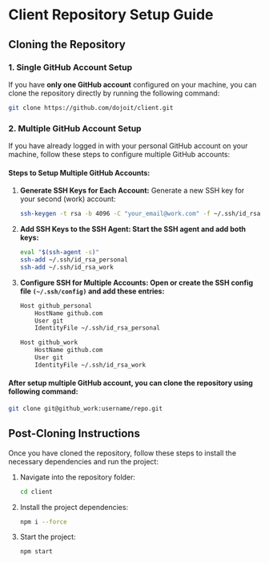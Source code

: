 # Client Repository Setup Guide

## Cloning the Repository

### 1. **Single GitHub Account Setup**

If you have **only one GitHub account** configured on your machine, you can clone the repository directly by running the following command:

```bash
git clone https://github.com/dojoit/client.git
```

### 2. **Multiple GitHub Account Setup**

If you have already logged in with your personal GitHub account on your machine, follow these steps to configure multiple GitHub accounts:

#### Steps to Setup Multiple GitHub Accounts:

1. **Generate SSH Keys for Each Account:**
   Generate a new SSH key for your second (work) account:

   ```bash
   ssh-keygen -t rsa -b 4096 -C "your_email@work.com" -f ~/.ssh/id_rsa_work
   ```

2. **Add SSH Keys to the SSH Agent: Start the SSH agent and add both keys:**

   ```bash
   eval "$(ssh-agent -s)"
   ssh-add ~/.ssh/id_rsa_personal
   ssh-add ~/.ssh/id_rsa_work
   ```

3. **Configure SSH for Multiple Accounts: Open or create the SSH config file `(~/.ssh/config)` and add these entries:**

   ```bash
   Host github_personal
       HostName github.com
       User git
       IdentityFile ~/.ssh/id_rsa_personal

   Host github_work
       HostName github.com
       User git
       IdentityFile ~/.ssh/id_rsa_work
   ```

#### After setup multiple GitHub account, you can clone the repository using following command:

```bash
git clone git@github_work:username/repo.git
```

## Post-Cloning Instructions

Once you have cloned the repository, follow these steps to install the necessary dependencies and run the project:

1. Navigate into the repository folder:

   ```bash
   cd client
   ```

2. Install the project dependencies:

   ```bash
   npm i --force
   ```

3. Start the project:
   ```bash
   npm start
   ```
